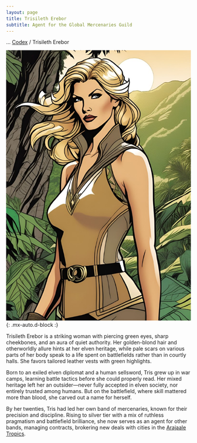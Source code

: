 ```yaml
---
layout: page
title: Trisileth Erebor
subtitle: Agent for the Global Mercenaries Guild
---
```

<span class="breadcrumbs" markdown="1">... [Codex](/codex) / Trisileth Erebor</span>

![Trisileth Erebor](/assets/img/characters/trisileth-erebor.jpg){: .mx-auto.d-block :}

Trisileth Erebor is a striking woman with piercing green eyes, sharp cheekbones, and an aura of quiet authority. Her golden-blond hair and otherworldly allure hints at her elven heritage, while pale scars on various parts of her body speak to a life spent on battlefields rather than in courtly halls. She favors tailored leather vests with green highlights.

Born to an exiled elven diplomat and a human sellsword, Tris grew up in war camps, learning battle tactics before she could properly read. Her mixed heritage left her an outsider—never fully accepted in elven society, nor entirely trusted among humans. But on the battlefield, where skill mattered more than blood, she carved out a name for herself.

By her twenties, Tris had led her own band of mercenaries, known for their precision and discipline. Rising to silver tier with a mix of ruthless pragmatism and battlefield brilliance, she now serves as an agent for other bands, managing contracts, brokering new deals with cities in the [Arajaale Tropics](/codex/regions/arajaale-tropics).